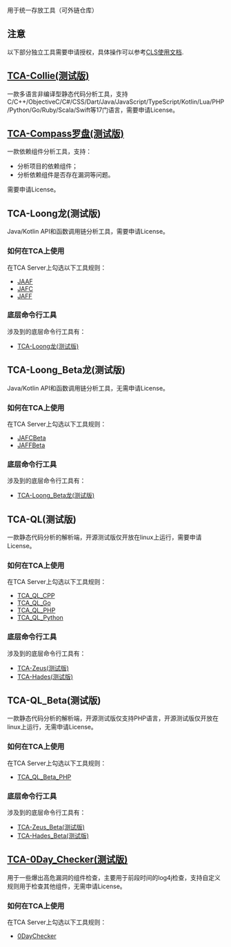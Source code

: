 用于统一存放工具（可外链仓库）

## **注意**
以下部分独立工具需要申请授权，具体操作可以参考[CLS使用文档](../server/cls/README.md).

## [TCA-Collie(测试版)](https://github.com/TCATools/collie)
一款多语言非编译型静态代码分析工具，支持C/C++/ObjectiveC/C#/CSS/Dart/Java/JavaScript/TypeScript/Kotlin/Lua/PHP/Python/Go/Ruby/Scala/Swift等17门语言，需要申请License。

## [TCA-Compass罗盘(测试版)](https://github.com/TCATools/compass)
一款依赖组件分析工具，支持：
- 分析项目的依赖组件；
- 分析依赖组件是否存在漏洞等问题。

需要申请License。

## TCA-Loong龙(测试版)
Java/Kotlin API和函数调用链分析工具，需要申请License。

### 如何在TCA上使用
在TCA Server上勾选以下工具规则：
- [JAAF](../server/projects/main/apps/scan_conf/management/commands/open_source/jaaf.json#L4)
- [JAFC](../server/projects/main/apps/scan_conf/management/commands/open_source/jafc.json#L4)
- [JAFF](../server/projects/main/apps/scan_conf/management/commands/open_source/jaff.json#L4)

### 底层命令行工具
涉及到的底层命令行工具有：
- [TCA-Loong龙(测试版)](https://github.com/TCATools/loong)

## TCA-Loong_Beta龙(测试版)
Java/Kotlin API和函数调用链分析工具，无需申请License。

### 如何在TCA上使用
在TCA Server上勾选以下工具规则：
- [JAFCBeta](../server/projects/main/apps/scan_conf/management/commands/open_source/jafc_beta.json#L4)
- [JAFFBeta](../server/projects/main/apps/scan_conf/management/commands/open_source/jaff_beta.json#L4)

### 底层命令行工具
涉及到的底层命令行工具有：
- [TCA-Loong_Beta龙(测试版)](https://github.com/TCATools/loong_beta)

## TCA-QL(测试版)
一款静态代码分析的解析端，开源测试版仅开放在linux上运行，需要申请License。

### 如何在TCA上使用
在TCA Server上勾选以下工具规则：
- [TCA_QL_CPP](../server/projects/main/apps/scan_conf/management/commands/open_source/tca_ql_cpp.json#L4)
- [TCA_QL_Go](../server/projects/main/apps/scan_conf/management/commands/open_source/tca_ql_go.json#L4)
- [TCA_QL_PHP](../server/projects/main/apps/scan_conf/management/commands/open_source/tca_ql_php.json#L4)
- [TCA_QL_Python](../server/projects/main/apps/scan_conf/management/commands/open_source/tca_ql_python.json#L4)

### 底层命令行工具
涉及到的底层命令行工具有：
- [TCA-Zeus(测试版)](https://github.com/TCATools/TCA-Zeus-linux)
- [TCA-Hades(测试版)](https://github.com/TCATools/TCA-Hades-linux)

## TCA-QL_Beta(测试版)
一款静态代码分析的解析端，开源测试版仅支持PHP语言，开源测试版仅开放在linux上运行，无需申请License。

### 如何在TCA上使用
在TCA Server上勾选以下工具规则：
- [TCA_QL_Beta_PHP](../server/projects/main/apps/scan_conf/management/commands/open_source/tca_ql_php_beta.json#L4)

### 底层命令行工具
涉及到的底层命令行工具有：
- [TCA-Zeus_Beta(测试版)](https://github.com/TCATools/Zeus_Beta)
- [TCA-Hades_Beta(测试版)](https://github.com/TCATools/Hades_Beta)

## [TCA-0Day_Checker(测试版)](https://github.com/TCATools/codedog_0Day_checker)
用于一些爆出高危漏洞的组件检查，主要用于前段时间的log4j检查，支持自定义规则用于检查其他组件，无需申请License。

### 如何在TCA上使用
在TCA Server上勾选以下工具规则：
- [0DayChecker](../server/projects/main/apps/scan_conf/management/commands/open_source/0daychecker.json#L4)

